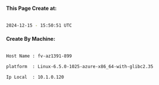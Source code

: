 
   
#### This Page Create at:

```bash

2024-12-15 - 15:50:51 UTC

```

#### Create By Machine:

```bash

Host Name : fv-az1391-899

platform  : Linux-6.5.0-1025-azure-x86_64-with-glibc2.35

Ip Local  : 10.1.0.120

```

